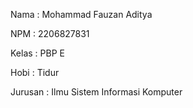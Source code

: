 Nama : Mohammad Fauzan Aditya

NPM : 2206827831

Kelas : PBP E

Hobi : Tidur

Jurusan : Ilmu Sistem Informasi Komputer
